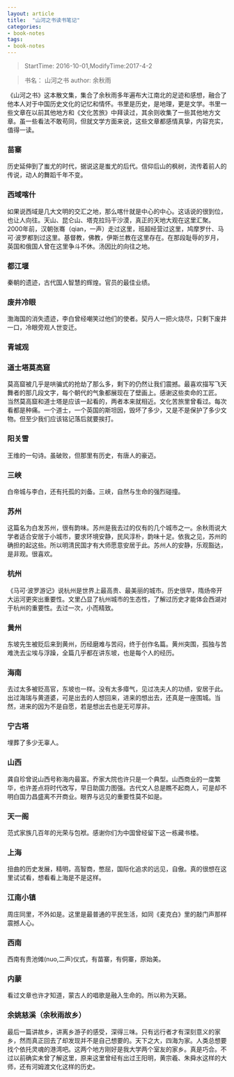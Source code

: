 ```yaml
---
layout: article
title:  "山河之书读书笔记"
categories:
- book-notes
tags:
- book-notes
---
```


<!---more--->

> StartTime: 2016-10-01,ModifyTime:2017-4-2

>书名： 山河之书
>author: 余秋雨

《山河之书》这本散文集，集合了余秋雨多年遍布大江南北的足迹和感想，融合了他本人对于中国历史文化的记忆和情怀。书里是历史，是地理，更是文学。书里一些文章在以前其他地方和《文化苦旅》中拜读过，其余则收集了一些其他地方文章。虽一些看法不敢苟同，但就文学方面来说，这些文章都感情真挚，内容充实，值得一读。  

### 苗寨
历史延伸到了蚩尤的时代，据说这是蚩尤的后代。信仰后山的枫树，流传着前人的传说，动人的舞蹈千年不变。

### 西域喀什
如果说西域是几大文明的交汇之地，那么喀什就是中心的中心。这话说的很到位，也让人向往。天山、昆仑山、塔克拉玛干沙漠，真正的天地大观在这里汇聚。2000年前，汉朝张骞（qian，一声）走过这里，班超经营过这里，鸠摩罗什、马可·波罗都到过这里。基督教，佛教，伊斯兰教在这里存在。在那段耻辱的岁月，英国和俄国人曾在这里争斗不休。汤因比的向往之地。

### 都江堰
秦朝的遗迹，古代国人智慧的辉煌。官员的最佳业绩。

### 废井冷眼
渤海国的消失遗迹，李白曾经嘲笑过他们的使者。契丹人一把火烧尽，只剩下废井一口，冷眼旁观人世变迁。

### 青城观

### 道士塔莫高窟
莫高窟被几乎是哄骗式的抢劫了那么多，剩下的仍然让我们震撼。最喜欢描写飞天舞者的那几段文字，每个朝代的气象都展现在了壁画上。感谢这些卖命的工匠。
当然莫高窟和道士塔是应该一起看的，两者本来就相近。文化苦旅里曾看过。每次看都是种痛。一个道士，一个英国的斯坦因，毁坏了多少，又是不是保护了多少文物。但至少我们应该铭记落后就要挨打。
### 阳关雪
王维的一句诗。虽破败，但那里有历史，有唐人的豪迈。

### 三峡
白帝城与李白，还有托孤的刘备。三峡，自然与生命的强烈碰撞。

### 苏州
这篇名为白发苏州，很有韵味。苏州是我去过的仅有的几个城市之一。余秋雨说大学者适合安居于小城市，要求环境安静，民风淳朴，韵味十足。依我之见，苏州的确担的起这些。所以明清民国才有大师愿意安居于此。苏州人的安静，乐观豁达，是非观。很喜欢。

### 杭州
《马可·波罗游记》说杭州是世界上最高贵、最美丽的城市。历史很早，隋炀帝开大运河更突出重要性。文里凸显了杭州城市的生态性，了解过历史才能体会西湖对于杭州的重要性。去过一次，小而精致。

### 黄州
东坡先生被贬后来到黄州，历经磨难与苦闷，终于创作名篇。黄州突围，孤独与苦难洗去尘埃与浮躁，全篇几乎都在讲东坡，也是每个人的经历。

### 海南
去过太多被贬高官，东坡也一样。没有太多瘴气，见过冼夫人的功绩，安居于此。出过海瑞与黄道婆，可是出去的人想回来，进来的想出去，还真是一座围城。当然，进来的因为不是自愿，若是想出去也是无可厚非。

### 宁古塔
埋葬了多少无辜人。

### 山西
龚自珍曾说山西号称海内最富。乔家大院也许只是一个典型。山西商业的一度繁华，也许差点将时代改写，早日助国力图强。古代文人总是瞧不起商人，可是却不明白国力昌盛离不开商业。眼界与远见的重要性莫不如是。

### 天一阁
范式家族几百年的光荣与包袱。感谢你们为中国曾经留下这一栋藏书楼。

### 上海
扭曲的历史发展，精明，高智商，憋屈，国际化追求的远见，自傲。真的很想在这里试试看，想看看上海是不是这样。

### 江南小镇
周庄同里，不外如是。这里是最普通的平民生活，如同《麦克白》里的敲门声那样震撼人心。

### 西南
西南有贵池傩(nuo,二声)仪式，有苗寨，有侗寨，原始美。

### 内蒙
看过文章也许才知道，蒙古人的唱歌是融入生命的。所以称为天籁。

### 余姚慈溪（余秋雨故乡）
最后一篇讲故乡，讲离乡游子的感受，深得三味。只有远行者才有深刻意义的家乡，然而真正回去了却发现并不是自己想要的。天下之大，四海为家。人类总想要找个依托灵魂的港湾吧。这两个地方刚好是我大学两个室友的家乡。真是巧合。不过以前确实未曾了解这里，原来这里曾经有出过王阳明，黄宗羲、朱舜水这样的大师，还有河姆渡文化这样的历史。
